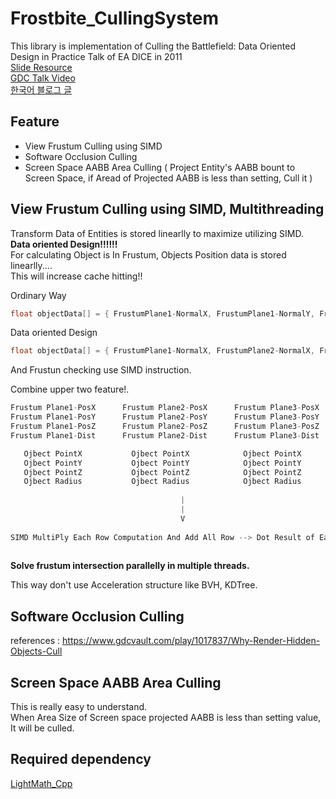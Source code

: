 # Frostbite_CullingSystem

This library is implementation of Culling the Battlefield: Data Oriented Design in Practice Talk of EA DICE in 2011         
[Slide Resource](https://www.ea.com/frostbite/news/culling-the-battlefield-data-oriented-design-in-practice)      
[GDC Talk Video](https://www.gdcvault.com/play/1014491/Culling-the-Battlefield-Data-Oriented)        
[한국어 블로그 글](https://sungjjinkang.github.io/doom/2021/04/02/viewfrustumculling.html)

## Feature

- View Frustum Culling using SIMD
- Software Occlusion Culling
- Screen Space AABB Area Culling ( Project Entity's AABB bount to Screen Space, if Aread of Projected AABB is less than setting, Cull it )

## View Frustum Culling using SIMD, Multithreading
Transform Data of Entities is stored linearlly to maximize utilizing SIMD.        
**Data oriented Design!!!!!!**    
For calculating Object is In Frustum, Objects Position data is stored linearlly....    
This will increase cache hitting!!   

Ordinary Way
```c++
float objectData[] = { FrustumPlane1-NormalX, FrustumPlane1-NormalY, FrustumPlane1-NormalZ, FrustumPlane1-Distance, FrustumPlane2-NormalX, FrustumPlane2-NormalY, FrustumPlane2-NormalZ, FrustumPlane2-Distance, FrustumPlane3-NormalX, FrustumPlane3-NormalY, FrustumPlane3-NormalZ, FrustumPlane3-Distance, FrustumPlane4-NormalX, FrustumPlane4-NormalY, FrustumPlane4-NormalZ, FrustumPlane4-Distance }
```

Data oriented Design
```c++
float objectData[] = { FrustumPlane1-NormalX, FrustumPlane2-NormalX, FrustumPlane3-NormalX, FrustumPlane4-NormalX, FrustumPlane1-NormalY, FrustumPlane2-NormalY, FrustumPlane3-NormalY, FrustumPlane4-NormalY, FrustumPlane1-NormalZ, FrustumPlane2-NormalZ, FrustumPlane3-NormalZ, FrustumPlane4-NormalZ, FrustumPlane1-Distance, FrustumPlane2-Distance, FrustumPlane3-Distance, FrustumPlane4-Distance }
```

And Frustun checking use SIMD instruction.   

Combine upper two feature!.    
```c++
Frustum Plane1-PosX      Frustum Plane2-PosX      Frustum Plane3-PosX      Frustum Plane4-PosX
Frustum Plane1-PosY      Frustum Plane2-PosY      Frustum Plane3-PosY      Frustum Plane4-PosY
Frustum Plane1-PosZ      Frustum Plane2-PosZ      Frustum Plane3-PosZ      Frustum Plane4-PosZ
Frustum Plane1-Dist      Frustum Plane2-Dist      Frustum Plane3-Dist      Frustum Plane4-Dist

   Ojbect PointX           Ojbect PointX            Ojbect PointX            Ojbect PointX
   Ojbect PointY           Ojbect PointY            Ojbect PointY            Ojbect PointY
   Ojbect PointZ           Ojbect PointZ            Ojbect PointZ            Ojbect PointZ
   Ojbect Radius           Ojbect Radius            Ojbect Radius            Ojbect Radius
   
                                      |
                                      |
                                      V
   
SIMD MultiPly Each Row Computation And Add All Row --> Dot Result of Each Plane and Object
   
```

**Solve frustum intersection parallelly in multiple threads.** 

This way don't use Acceleration structure like BVH, KDTree.      

## Software Occlusion Culling

references : https://www.gdcvault.com/play/1017837/Why-Render-Hidden-Objects-Cull

## Screen Space AABB Area Culling

This is really easy to understand.    
When Area Size of Screen space projected AABB is less than setting value, It will be culled.

## Required dependency

[LightMath_Cpp](https://github.com/SungJJinKang/LightMath_Cpp)
